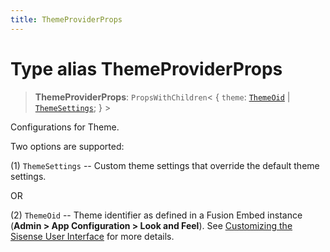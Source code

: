 ```yaml
---
title: ThemeProviderProps
---
```


# Type alias ThemeProviderProps

> **ThemeProviderProps**: `PropsWithChildren`\< \{
  `theme`: [`ThemeOid`](type-alias.ThemeOid.md) \| [`ThemeSettings`](../interfaces/interface.ThemeSettings.md);
 } \>

Configurations for Theme.

Two options are supported:

(1) `ThemeSettings` -- Custom theme settings that override the default theme settings.

OR

(2) `ThemeOid` -- Theme identifier as defined in a Fusion Embed instance (**Admin > App Configuration > Look and Feel**).
See [Customizing the Sisense User Interface](https://docs.sisense.com/main/SisenseLinux/customizing-the-sisense-user-interface.htm) for more details.
